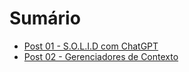 # Sumário

- [Post 01 - S.O.L.I.D com ChatGPT](https://dev.to/scjorge/solid-com-chatgpt-25de)
- [Post 02 - Gerenciadores de Contexto](https://dev.to/scjorge/gerenciadores-de-contexto-3bc6)